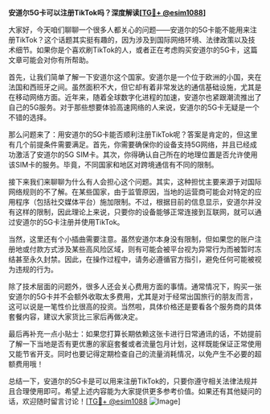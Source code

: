 **安道尔5G卡可以注册TikTok吗？深度解读[[TG💪+ @esim1088](https://t.me/s/esim1088)]**

大家好，今天咱们聊聊一个很多人都关心的问题——安道尔的5G卡能不能用来注册TikTok？这个话题其实挺有趣的，因为涉及到国际网络环境、法律政策以及技术细节。如果你是个喜欢刷TikTok的人，或者正在考虑购买安道尔的5G卡，这篇文章可能会对你有所帮助。

首先，让我们简单了解一下安道尔这个国家。安道尔是一个位于欧洲的小国，夹在法国和西班牙之间。虽然面积不大，但它却有着非常发达的通信基础设施，尤其是在移动网络方面。近年来，随着全球数字化进程的加速，安道尔也紧跟潮流推出了自己的5G服务。对于那些想要体验高速网络的人来说，安道尔的5G卡无疑是一个不错的选择。

那么问题来了：用安道尔的5G卡能否顺利注册TikTok呢？答案是肯定的，但这里有几个前提条件需要满足。首先，你需要确保你的设备支持5G网络，并且已经成功激活了安道尔的5G SIM卡。其次，你得确认自己所在的地理位置是否允许使用该SIM卡的服务。毕竟，不同国家和地区对跨境通信有不同的限制。

接下来我们来聊聊为什么有人会担心这个问题。其实，这种担忧主要来源于对国际网络规则的不了解。在某些国家，由于监管原因，当地的运营商可能会对特定的应用程序（包括社交媒体平台）施加限制。不过，根据目前的信息显示，安道尔并没有这样的限制，因此理论上来说，只要你的设备能够正常连接到互联网，就可以通过安道尔的5G卡注册并使用TikTok。

当然，这里还有个小插曲需要注意。虽然安道尔本身没有限制，但如果您的账户注册地或付款方式涉及某些高风险区域，则有可能会被平台视为异常行为而被暂时冻结甚至永久封禁。因此，在操作过程中，请务必遵循官方指引，避免任何可能被视为违规的行为。

除了技术层面的问题外，很多人还会关心费用方面的事情。通常情况下，购买一张安道尔的5G卡并不会额外收取太多费用，尤其是对于经常出国旅行的朋友而言，这可以说是一笔性价比很高的投资。当然啦，具体价格还是要看各个服务商的具体套餐内容，建议大家货比三家后再做决定。

最后再补充一点小贴士：如果您打算长期依赖这张卡进行日常通讯的话，不妨提前了解一下当地是否有更优惠的家庭套餐或者流量包月计划，这样既能保证正常使用又能节省开支。同时也要记得定期检查自己的流量消耗情况，以免产生不必要的超额费用哦！

总结一下，安道尔的5G卡是可以用来注册TikTok的，只要你遵守相关法律法规并且合理使用即可。希望上述内容能为大家提供更多参考价值。如果还有其他疑问的话，欢迎随时留言讨论！[[TG💪+ @esim1088](https://t.me/s/esim1088) ![Image](https://i.postimg.cc/4NQfJmqS/Snipaste-2025-05-13-00-14-12.png)]